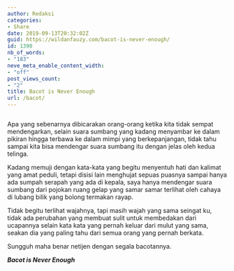 ```yaml
---
author: Redaksi
categories:
- Share
date: 2019-09-13T20:32:02Z
guid: https://wildanfauzy.com/bacot-is-never-enough/
id: 1390
nb_of_words:
- "183"
neve_meta_enable_content_width:
- "off"
post_views_count:
- "2"
title: Bacot is Never Enough
url: /bacot/
---
```


<figure class="wp-block-image"><img src="https://wildanfauzyart.files.wordpress.com/2020/04/5fc81-about.jpg?w=768" alt="" class="wp-image-1320" data-recalc-dims="1" /></figure> 

Apa yang sebenarnya dibicarakan orang-orang ketika kita tidak sempat mendengarkan, selain suara sumbang yang kadang menyambar ke dalam pikiran hingga terbawa ke dalam mimpi yang berkepanjangan, tidak tahu sampai kita bisa mendengar suara sumbang itu dengan jelas oleh kedua telinga.

Kadang memuji dengan kata-kata yang begitu menyentuh hati dan kalimat yang amat peduli, tetapi disisi lain menghujat sepuas puasnya sampai hanya ada sumpah serapah yang ada di kepala, saya hanya mendengar suara sumbang dari pojokan ruang gelap yang samar samar terlihat oleh cahaya di lubang bilik yang bolong termakan rayap.

Tidak begitu terlihat wajahnya, tapi masih wajah yang sama seingat ku, tidak ada perubahan yang membuat sulit untuk membedakan dari ucapannya selain kata kata yang pernah keluar dari mulut yang sama, seakan dia yang paling tahu dari semua orang yang pernah berkata.

Sungguh maha benar netijen dengan segala bacotannya.

_**Bacot is Never Enough**_